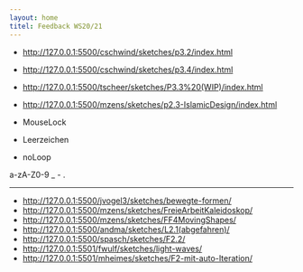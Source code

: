 ```yaml
---
layout: home
titel: Feedback WS20/21
---
```



- http://127.0.0.1:5500/cschwind/sketches/p3.2/index.html
- http://127.0.0.1:5500/cschwind/sketches/p3.4/index.html
- http://127.0.0.1:5500/tscheer/sketches/P3.3%20(WIP)/index.html
- http://127.0.0.1:5500/mzens/sketches/p2.3-IslamicDesign/index.html

 - MouseLock
 - Leerzeichen
 - noLoop

 a-zA-Z0-9 _ - .

 ---

 - http://127.0.0.1:5500/jvogel3/sketches/bewegte-formen/
 - http://127.0.0.1:5500/mzens/sketches/FreieArbeitKaleidoskop/
 - http://127.0.0.1:5500/mzens/sketches/FF4MovingShapes/
 - http://127.0.0.1:5500/andma/sketches/L2.1(abgefahren)/
 - http://127.0.0.1:5500/spasch/sketches/F2.2/
 - http://127.0.0.1:5501/fwulf/sketches/light-waves/
 - http://127.0.0.1:5501/mheimes/sketches/F2-mit-auto-Iteration/